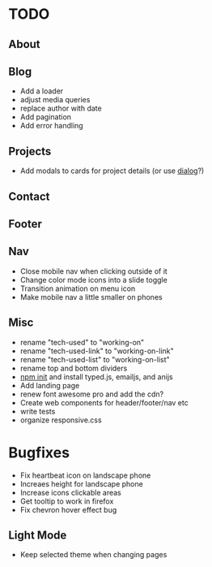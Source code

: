 # TODO

## About

## Blog

- Add a loader
- adjust media queries
- replace author with date
- Add pagination
- Add error handling

## Projects

- Add modals to cards for project details (or use [dialog](https://developer.mozilla.org/en-US/docs/Web/HTML/Element/dialog)?)

## Contact

## Footer

## Nav

- Close mobile nav when clicking outside of it
- Change color mode icons into a slide toggle
- Transition animation on menu icon
- Make mobile nav a little smaller on phones

## Misc

- rename "tech-used" to "working-on"
- rename "tech-used-link" to "working-on-link"
- rename "tech-used-list" to "working-on-list"
- rename top and bottom dividers
- [npm init](https://nodesource.com/blog/an-absolute-beginners-guide-to-using-npm/) and install typed.js, emailjs, and anijs
- Add landing page
- renew font awesome pro and add the cdn?
- Create web components for header/footer/nav etc
- write tests
- organize responsive.css

# Bugfixes

- Fix heartbeat icon on landscape phone
- Increaes height for landscape phone
- Increase icons clickable areas
- Get tooltip to work in firefox
- Fix chevron hover effect bug

## Light Mode

- Keep selected theme when changing pages

